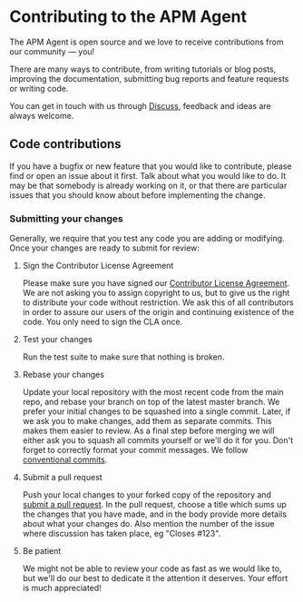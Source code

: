 # Contributing to the APM Agent

The APM Agent is open source and we love to receive contributions from our community — you!

There are many ways to contribute,
from writing tutorials or blog posts,
improving the documentation,
submitting bug reports and feature requests or writing code.

You can get in touch with us through [Discuss](https://discuss.elastic.co/c/apm),
feedback and ideas are always welcome.

## Code contributions

If you have a bugfix or new feature that you would like to contribute,
please find or open an issue about it first.
Talk about what you would like to do.
It may be that somebody is already working on it,
or that there are particular issues that you should know about before implementing the change.

### Submitting your changes

Generally, we require that you test any code you are adding or modifying.
Once your changes are ready to submit for review:

1. Sign the Contributor License Agreement

   Please make sure you have signed our [Contributor License Agreement](https://www.elastic.co/contributor-agreement/).
   We are not asking you to assign copyright to us,
   but to give us the right to distribute your code without restriction.
   We ask this of all contributors in order to assure our users of the origin and continuing existence of the code.
   You only need to sign the CLA once.

2. Test your changes

   Run the test suite to make sure that nothing is broken.

3. Rebase your changes

   Update your local repository with the most recent code from the main repo,
   and rebase your branch on top of the latest master branch.
   We prefer your initial changes to be squashed into a single commit.
   Later,
   if we ask you to make changes,
   add them as separate commits.
   This makes them easier to review.
   As a final step before merging we will either ask you to squash all commits yourself or we'll do it for you.
   Don't forget to correctly format your commit messages.
   We follow [conventional commits](https://www.conventionalcommits.org/en/v1.0.0-beta.3/).

4. Submit a pull request

   Push your local changes to your forked copy of the repository and [submit a pull request](https://help.github.com/articles/using-pull-requests).
   In the pull request,
   choose a title which sums up the changes that you have made,
   and in the body provide more details about what your changes do.
   Also mention the number of the issue where discussion has taken place,
   eg "Closes #123".

5. Be patient

   We might not be able to review your code as fast as we would like to,
   but we'll do our best to dedicate it the attention it deserves.
   Your effort is much appreciated!
